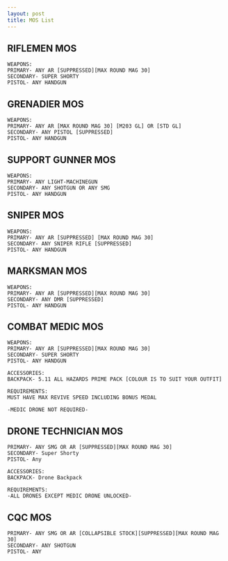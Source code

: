 ```yaml
---
layout: post
title: MOS List
---
```


## RIFLEMEN MOS

```
WEAPONS:
PRIMARY- ANY AR [SUPPRESSED][MAX ROUND MAG 30]
SECONDARY- SUPER SHORTY
PISTOL- ANY HANDGUN
```

## GRENADIER MOS
```
WEAPONS:
PRIMARY- ANY AR [MAX ROUND MAG 30] [M203 GL] OR [STD GL]
SECONDARY- ANY PISTOL [SUPPRESSED]
PISTOL- ANY HANDGUN
```

## SUPPORT GUNNER MOS
```
WEAPONS:
PRIMARY- ANY LIGHT-MACHINEGUN
SECONDARY- ANY SHOTGUN OR ANY SMG
PISTOL- ANY HANDGUN
```

## SNIPER MOS
```
WEAPONS:
PRIMARY- ANY AR [SUPPRESSED] [MAX ROUND MAG 30]
SECONDARY- ANY SNIPER RIFLE [SUPPRESSED]
PISTOL- ANY HANDGUN
```

## MARKSMAN MOS
```
WEAPONS:
PRIMARY- ANY AR [SUPPRESSED][MAX ROUND MAG 30]
SECONDARY- ANY DMR [SUPPRESSED]
PISTOL- ANY HANDGUN
```

## COMBAT MEDIC MOS
```
WEAPONS:
PRIMARY- ANY AR [SUPPRESSED][MAX ROUND MAG 30]
SECONDARY- SUPER SHORTY
PISTOL- ANY HANDGUN

ACCESSORIES:
BACKPACK- 5.11 ALL HAZARDS PRIME PACK [COLOUR IS TO SUIT YOUR OUTFIT]

REQUIREMENTS:
MUST HAVE MAX REVIVE SPEED INCLUDING BONUS MEDAL

-MEDIC DRONE NOT REQUIRED-
```

## DRONE TECHNICIAN MOS
```
PRIMARY- ANY SMG OR AR [SUPPRESSED][MAX ROUND MAG 30]
SECONDARY- Super Shorty
PISTOL- Any

ACCESSORIES:
BACKPACK- Drone Backpack

REQUIREMENTS:
-ALL DRONES EXCEPT MEDIC DRONE UNLOCKED-
```

## CQC MOS
```
PRIMARY- ANY SMG OR AR [COLLAPSIBLE STOCK][SUPPRESSED][MAX ROUND MAG 30]
SECONDARY- ANY SHOTGUN
PISTOL- ANY
```

